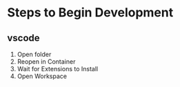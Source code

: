 # Steps to Begin Development

## vscode

1. Open folder
2. Reopen in Container
3. Wait for Extensions to Install
4. Open Workspace